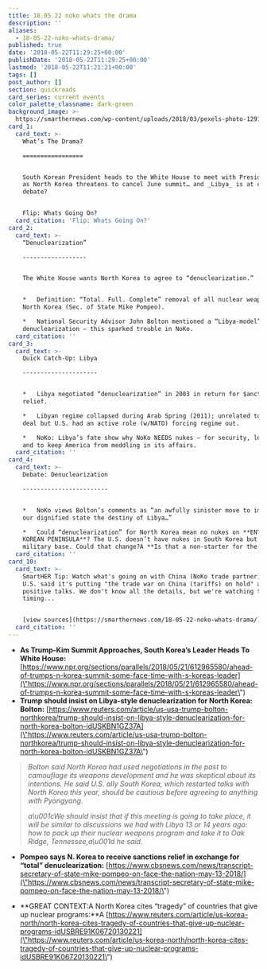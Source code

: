 ```yaml
---
title: 18.05.22 noko whats the drama
description: ''
aliases:
  - 18-05-22-noko-whats-drama/
published: true
date: '2018-05-22T11:29:25+00:00'
publishDate: '2018-05-22T11:29:25+00:00'
lastmod: '2018-05-22T11:21:21+00:00'
tags: []
post_author: []
section: quickreads
card_series: current events
color_palette_classname: dark-green
background_image: >-
  https://smarthernews.com/wp-content/uploads/2018/03/pexels-photo-129112-360x360.jpeg
card_1:
  card_text: >-
    What’s The Drama?

    =================


    South Korean President heads to the White House to meet with President Trump
    as North Korea threatens to cancel June summit… and _Libya_ is at center of
    debate?


    Flip: Whats Going On?
  card_citation: 'Flip: Whats Going On?'
card_2:
  card_text: >-
    “Denuclearization”

    ------------------


    The White House wants North Korea to agree to “denuclearization.”


    *   Definition: “Total. Full. Complete” removal of all nuclear weapons in
    North Korea (Sec. of State Mike Pompeo).

    *   National Security Advisor John Bolton mentioned a “Libya-model”
    denuclearization – this sparked trouble in NoKo.
  card_citation: ''
card_3:
  card_text: >-
    Quick Catch-Up: Libya

    ---------------------


    *   Libya negotiated “denuclearization” in 2003 in return for $anctions
    relief.

    *   Libyan regime collapsed during Arab Spring (2011); unrelated to nuke
    deal but U.S. had an active role (w/NATO) forcing regime out.

    *   NoKo: Libya’s fate show why NoKo NEEDS nukes – for security, leverage
    and to keep America from meddling in its affairs.
  card_citation: ''
card_4:
  card_text: >-
    Debate: Denuclearization

    ------------------------


    *   NoKo views Bolton’s comments as “an awfully sinister move to impose on
    our dignified state the destiny of Libya…”

    *   Could “denuclearization” for North Korea mean no nukes on **ENTIRE
    KOREAN PENINSULA**? The U.S. doesn’t have nukes in South Korea but a key
    military base. Could that change?A **Is that a non-starter for the summit?**
  card_citation: ''
card_10:
  card_text: >-
    SmartHER Tip: Watch what's going on with China (NoKo trade partner). The
    U.S. said it's putting "the trade war on China (tariffs) on hold" after
    positive talks. We don't know all the details, but we're watching the
    timing...


    [view sources](https://smarthernews.com/18-05-22-noko-whats-drama/)
  card_citation: ''
---
```

*   **As Trump-Kim Summit Approaches, South Korea’s Leader Heads To White House:** [https://www.npr.org/sections/parallels/2018/05/21/612965580/ahead-of-trumps-n-korea-summit-some-face-time-with-s-koreas-leader](\"https://www.npr.org/sections/parallels/2018/05/21/612965580/ahead-of-trumps-n-korea-summit-some-face-time-with-s-koreas-leader\")
*   **Trump should insist on Libya-style denuclearization for North Korea: Bolton:** [https://www.reuters.com/article/us-usa-trump-bolton-northkorea/trump-should-insist-on-libya-style-denuclearization-for-north-korea-bolton-idUSKBN1GZ37A](\"https://www.reuters.com/article/us-usa-trump-bolton-northkorea/trump-should-insist-on-libya-style-denuclearization-for-north-korea-bolton-idUSKBN1GZ37A\")

> _Bolton said North Korea had used negotiations in the past to camouflage its weapons development and he was skeptical about its intentions. He said U.S. ally South Korea, which restarted talks with North Korea this year, should be cautious before agreeing to anything with Pyongyang._
> 
> _a\\u001cWe should insist that if this meeting is going to take place, it will be similar to discussions we had with Libya 13 or 14 years ago: how to pack up their nuclear weapons program and take it to Oak Ridge, Tennessee,a\\u001d he said._

*   **Pompeo says N. Korea to receive sanctions relief in exchange for “total” denuclearization:** [https://www.cbsnews.com/news/transcript-secretary-of-state-mike-pompeo-on-face-the-nation-may-13-2018/](\"https://www.cbsnews.com/news/transcript-secretary-of-state-mike-pompeo-on-face-the-nation-may-13-2018/\")

*   **GREAT CONTEXT:A North Korea cites “tragedy” of countries that give up nuclear programs:**A [https://www.reuters.com/article/us-korea-north/north-korea-cites-tragedy-of-countries-that-give-up-nuclear-programs-idUSBRE91K06720130221](\"https://www.reuters.com/article/us-korea-north/north-korea-cites-tragedy-of-countries-that-give-up-nuclear-programs-idUSBRE91K06720130221\")